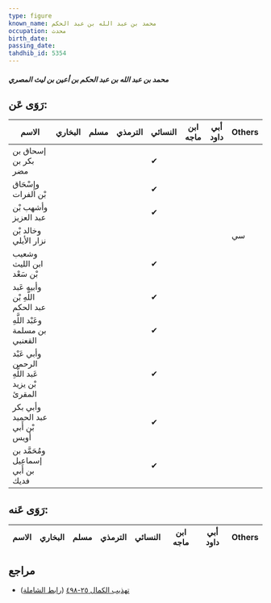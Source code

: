 ```yaml
---
type: figure
known_name: محمد بن عبد الله بن عبد الحكم
occupation: محدث
birth_date:
passing_date:
tahdhib_id: 5354
---
```

##### محمد بن عبد الله بن عبد الحكم بن أعين بن ليث المصري

## رَوَى عَن:
| الاسم                                          | البخاري | مسلم | الترمذي | النسائي | ابن ماجه | أبي داود | Others |
| ---------------------------------------------- | ------- | ---- | ------- | ------- | -------- | -------- | ------ |
| إسحاق بن بكر بن مضر                            |         |      |         | ✔       |          |          |        |
| وإِسْحَاق بْن الفرات                           |         |      |         | ✔       |          |          |        |
| وأشهب بْن عبد العزيز                           |         |      |         | ✔       |          |          |        |
| وخالد بْن نزار الأيلي                          |         |      |         |         |          |          | سي     |
| وشعيب ابن الليث بْن سَعْد                      |         |      |         | ✔       |          |          |        |
| وأبيه عَبد اللَّهِ بْن عبد الحكم               |         |      |         | ✔       |          |          |        |
| وعَبْد اللَّهِ بن مسلمة القعنبي                |         |      |         | ✔       |          |          |        |
| وأبي عَبْد الرحمن عَبد اللَّهِ بْن يزيد المقرئ |         |      |         | ✔       |          |          |        |
| وأبي بكر عبد الحميد بْن أَبي أويس              |         |      |         | ✔       |          |          |        |
| ومُحَمَّد بن إسماعيل بن أَبي فديك              |         |      |         | ✔       |          |          |        |
## رَوَى عَنه:
| الاسم | البخاري | مسلم | الترمذي | النسائي | ابن ماجه | أبي داود | Others |
| ----- | ------- | ---- | ------- | ------- | -------- | -------- | ------ |
## مراجع
- [تهذيب الكمال ٢٥-٤٩٨](obsidian://open?vault=Tahdhib-al-Kamal&file=Figures/٥٣٥٤-محمد%20بن%20عبد%20الله%20بن%20عبد%20الحكم%20بن%20أعين%20بن%20ليث%20المصري) ([رابط الشاملة](https://shamela.ws/book/3722/13591))